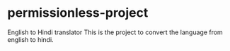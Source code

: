 # permissionless-project
English to Hindi translator
This is the project to convert the language from english to hindi.
